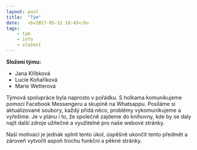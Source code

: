 ```yaml
---
layout: post
title:  "Tým"
date:   <b>2017-05-12 16:45</b>
tags: 
    - tým
    - info
    - složení
---
```


**Složení týmu:**
- Jana Kříbková
- Lucie Koňaříková
- Marie Wetterová

Týmová spolupráce byla naprosto v pořádku. S holkama komunikujeme pomocí Facebook Messengeru a skupině na Whatsappu. Posíláme si aktualizované soubory, každý přidá něco, problémy vykomunikujeme a vyřešíme. 
Je v plánu i to, že společně zajdeme do knihovny, kde by se daly najít další zdroje užitečné a využitelné pro naše webové stránky.

Naší motivací je jednak splnit tento úkol, úspěšně ukončit tento předmět a zároveň vytvořit aspoň trochu funkční a pěkné stránky. 